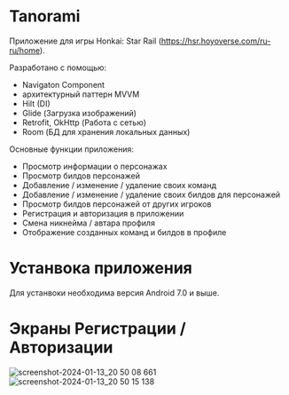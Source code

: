 # Tanorami
Приложение для игры Honkai: Star Rail (https://hsr.hoyoverse.com/ru-ru/home). 

Разработано с помощью:
- Navigaton Component
- архитектурный паттерн MVVM
- Hilt (DI)
- Glide (Загрузка изображений)
- Retrofit, OkHttp (Работа с сетью)
- Room (БД для хранения локальных данных)

Основные функции приложения:
- Просмотр информации о персонажах
- Просмотр билдов персонажей
- Добавление / изменение / удаление своих команд
- Добавление / изменение / удаление своих билдов для персонажей
- Просмотр билдов персонажей от других игроков
- Регистрация и авторизация в приложении
- Смена никнейма / автара профиля
- Отображение созданных команд и билдов в профиле

# Устанвока приложения
Для устанвоки необходима версия Android 7.0 и выше.

# Экраны Регистрации / Авторизации
![screenshot-2024-01-13_20 50 08 661](https://github.com/NymiKo/HonkaiHelper/assets/37593124/0d5e2622-ba5b-497e-87f8-d8781ecb5889)
![screenshot-2024-01-13_20 50 15 138](https://github.com/NymiKo/HonkaiHelper/assets/37593124/9a25fbd4-d6c9-444b-aa55-6d4de8e6d286)


